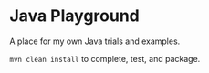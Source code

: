 # Java Playground

A place for my own Java trials and examples.

`mvn clean install` to complete, test, and package.